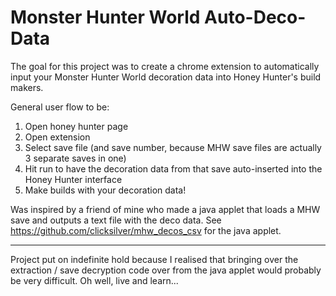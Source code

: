 # Monster Hunter World Auto-Deco-Data

The goal for this project was to create a chrome extension to automatically input your Monster Hunter World decoration data into Honey Hunter's build makers.

General user flow to be:
1) Open honey hunter page
2) Open extension
3) Select save file (and save number, because MHW save files are actually 3 separate saves in one)
4) Hit run to have the decoration data from that save auto-inserted into the Honey Hunter interface
5) Make builds with your decoration data!

Was inspired by a friend of mine who made a java applet that loads a MHW save and outputs a text file with the deco data.
See https://github.com/clicksilver/mhw_decos_csv for the java applet.

-------
Project put on indefinite hold because I realised that bringing over the extraction / save decryption code over from the java applet would probably be very difficult. Oh well, live and learn...